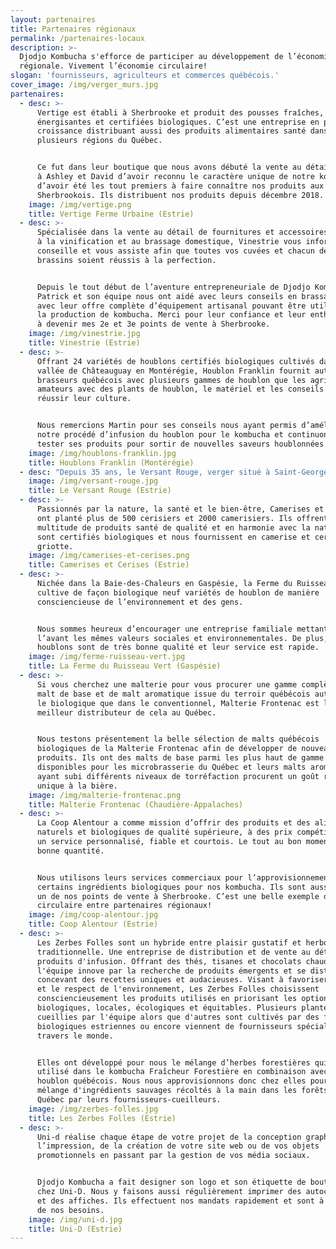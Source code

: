 ```yaml
---
layout: partenaires
title: Partenaires régionaux
permalink: /partenaires-locaux
description: >-
  Djodjo Kombucha s'efforce de participer au développement de l’économie
  régionale. Vivement l’économie circulaire!
slogan: 'fournisseurs, agriculteurs et commerces québécois.'
cover_image: /img/verger_murs.jpg
partenaires:
  - desc: >-
      Vertige est établi à Sherbrooke et produit des pousses fraîches,
      énergisantes et certifiées biologiques. C’est une entreprise en pleine
      croissance distribuant aussi des produits alimentaires santé dans
      plusieurs régions du Québec.


      Ce fut dans leur boutique que nous avons débuté la vente au détail. Merci
      à Ashley et David d’avoir reconnu le caractère unique de notre kombucha et
      d’avoir été les tout premiers à faire connaître nos produits aux
      Sherbrookois. Ils distribuent nos produits depuis décembre 2018.
    image: /img/vertige.png
    title: Vertige Ferme Urbaine (Estrie)
  - desc: >-
      Spécialisée dans la vente au détail de fournitures et accessoires destinés
      à la vinification et au brassage domestique, Vinestrie vous informe, vous
      conseille et vous assiste afin que toutes vos cuvées et chacun de vos
      brassins soient réussis à la perfection.


      Depuis le tout début de l’aventure entrepreneuriale de Djodjo Kombucha,
      Patrick et son équipe nous ont aidé avec leurs conseils en brassage et
      avec leur offre complète d’équipement artisanal pouvant être utilisé pour
      la production de kombucha. Merci pour leur confiance et leur enthousiasme
      à devenir mes 2e et 3e points de vente à Sherbrooke.
    image: /img/vinestrie.jpg
    title: Vinestrie (Estrie)
  - desc: >-
      Offrant 24 variétés de houblons certifiés biologiques cultivés dans la
      vallée de Châteauguay en Montérégie, Houblon Franklin fournit autant les
      brasseurs québécois avec plusieurs gammes de houblon que les agriculteurs
      amateurs avec des plants de houblon, le matériel et les conseils pour
      réussir leur culture.


      Nous remercions Martin pour ses conseils nous ayant permis d’améliorer
      notre procédé d’infusion du houblon pour le kombucha et continuons de
      tester ses produits pour sortir de nouvelles saveurs houblonnées!
    image: /img/houblons-franklin.jpg
    title: Houblons Franklin (Montérégie)
  - desc: "Depuis 35 ans, le Versant Rouge, verger situé à Saint-Georges-de-Windsor, est une entreprise spécialisée dans la culture et la transformation de pommes, de fraises et autres fruits en confitures, gelées, beurres et jus.\tTous les produits sont transformés dans la ferme familiale du Versant Rouge.\n\nLe Versant Rouge agit comme fournisseur et sous-traitant de jus bio pressé à froid pour Djodjo Kombucha. Nous sommes fiers de faire affaire avec une entreprise familiale de la région ayant converti ses opérations au biologique en 2011. Toujours un plaisir de collaborer avec le sympathique Donald."
    image: /img/versant-rouge.jpg
    title: Le Versant Rouge (Estrie)
  - desc: >-
      Passionnés par la nature, la santé et le bien-être, Camerises et Cerises
      ont planté plus de 500 cerisiers et 2000 camerisiers. Ils offrent une
      multitude de produits santé de qualité et en harmonie avec la nature. Ils
      sont certifiés biologiques et nous fournissent en camerise et cerise
      griotte.
    image: /img/camerises-et-cerises.png
    title: Camerises et Cerises (Estrie)
  - desc: >-
      Nichée dans la Baie-des-Chaleurs en Gaspésie, la Ferme du Ruisseau Vert
      cultive de façon biologique neuf variétés de houblon de manière
      consciencieuse de l’environnement et des gens.


      Nous sommes heureux d’encourager une entreprise familiale mettant de
      l’avant les mêmes valeurs sociales et environnementales. De plus, leurs
      houblons sont de très bonne qualité et leur service est rapide.
    image: /img/ferme-ruisseau-vert.jpg
    title: La Ferme du Ruisseau Vert (Gaspésie)
  - desc: >-
      Si vous cherchez une malterie pour vous procurer une gamme complète de
      malt de base et de malt aromatique issue du terroir québécois autant dans
      le biologique que dans le conventionnel, Malterie Frontenac est le
      meilleur distributeur de cela au Québec.


      Nous testons présentement la belle sélection de malts québécois
      biologiques de la Malterie Frontenac afin de développer de nouveaux
      produits. Ils ont des malts de base parmi les plus haut de gamme
      disponibles pour les microbrasserie du Québec et leurs malts aromatiques
      ayant subi différents niveaux de torréfaction procurent un goût riche et
      unique à la bière.
    image: /img/malterie-frontenac.png
    title: Malterie Frontenac (Chaudière-Appalaches)
  - desc: >-
      La Coop Alentour a comme mission d’offrir des produits et des aliments
      naturels et biologiques de qualité supérieure, à des prix compétitifs avec
      un service personnalisé, fiable et courtois. Le tout au bon moment et en
      bonne quantité.


      Nous utilisons leurs services commerciaux pour l’approvisionnement en
      certains ingrédients biologiques pour nos kombucha. Ils sont aussi devenus
      un de nos points de vente à Sherbrooke. C’est une belle exemple d'économie
      circulaire entre partenaires régionaux!
    image: /img/coop-alentour.jpg
    title: Coop Alentour (Estrie)
  - desc: >-
      Les Zerbes Folles sont un hybride entre plaisir gustatif et herboristerie
      traditionnelle. Une entreprise de distribution et de vente au détail de
      produits d'infusion. Offrant des thés, tisanes et chocolats chauds,
      l'équipe innove par la recherche de produits émergents et se distingue en
      concevant des recettes uniques et audacieuses. Visant à favoriser la santé
      et le respect de l'environnement, Les Zerbes Folles choisissent
      consciencieusement les produits utilisés en priorisant les options
      biologiques, locales, écologiques et équitables. Plusieurs plantes sont
      cueillies par l'équipe alors que d'autres sont cultivés par des fermes
      biologiques estriennes ou encore viennent de fournisseurs spécialisés à
      travers le monde.


      Elles ont développé pour nous le mélange d’herbes forestières qui est
      utilisé dans le kombucha Fraîcheur Forestière en combinaison avec du
      houblon québécois. Nous nous approvisionnons donc chez elles pour ce
      mélange d'ingrédients sauvages récoltés à la main dans les forêts du
      Québec par leurs fournisseurs-cueilleurs.
    image: /img/zerbes-folles.jpg
    title: Les Zerbes Folles (Estrie)
  - desc: >-
      Uni-d réalise chaque étape de votre projet de la conception graphique à
      l’impression, de la création de votre site web ou de vos objets
      promotionnels en passant par la gestion de vos média sociaux.


      Djodjo Kombucha a fait designer son logo et son étiquette de bouteille
      chez Uni-D. Nous y faisons aussi régulièrement imprimer des autocollants
      et des affiches. Ils effectuent nos mandats rapidement et sont à l’écoute
      de nos besoins.
    image: /img/uni-d.jpg
    title: Uni-D (Estrie)
---
```



